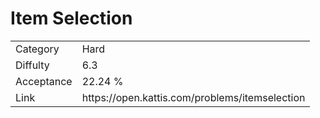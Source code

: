 # Item Selection

<table>
    <tr>
        <td>Category</td>
        <td>Hard</td>
    </tr>
    <tr>
        <td>Diffulty</td>
        <td>6.3</td>
    </tr>
    <tr>
        <td>Acceptance</td>
        <td>22.24 %</td>
    </tr>
    <tr>
        <td>Link</td>
        <td>https://open.kattis.com/problems/itemselection</td>
    </tr>
</table>